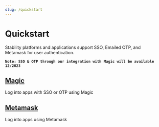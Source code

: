 ```yaml
---
slug: /quickstart
---
```


# Quickstart

Stability platforms and applications support SSO, Emailed OTP, and Metamask for user authentication.

**```Note: SSO & OTP through our integration with Magic will be available 12/2023```**

<div class="docs-card-container">
<div class="row row-cols-1 row-cols-md-3a g-4">
  <div class="col">
    <div class="card card-body h-100 d-flex flex-column" >
    <a href="/users/quickstart/magic" class="card-title card-link stretched-link"> <h2>Magic</h2></a>
    <p class="card-text">Log into apps with SSO or OTP using Magic</p>
</div>
  </div>
  <div class="col">
    <div class="card card-body h-100 d-flex flex-column">
    <a href="/users/quickstart/metamask" class="card-title card-link stretched-link"> <h2>Metamask</h2></a>
    <p class="card-text">Log into apps using Metamask</p>
</div>
</div>
</div>
</div>